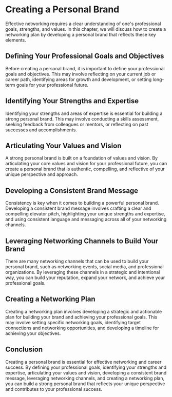 Creating a Personal Brand
================================================================

Effective networking requires a clear understanding of one's professional goals, strengths, and values. In this chapter, we will discuss how to create a networking plan by developing a personal brand that reflects these key elements.

Defining Your Professional Goals and Objectives
-----------------------------------------------

Before creating a personal brand, it is important to define your professional goals and objectives. This may involve reflecting on your current job or career path, identifying areas for growth and development, or setting long-term goals for your professional future.

Identifying Your Strengths and Expertise
----------------------------------------

Identifying your strengths and areas of expertise is essential for building a strong personal brand. This may involve conducting a skills assessment, seeking feedback from colleagues or mentors, or reflecting on past successes and accomplishments.

Articulating Your Values and Vision
-----------------------------------

A strong personal brand is built on a foundation of values and vision. By articulating your core values and vision for your professional future, you can create a personal brand that is authentic, compelling, and reflective of your unique perspective and approach.

Developing a Consistent Brand Message
-------------------------------------

Consistency is key when it comes to building a powerful personal brand. Developing a consistent brand message involves crafting a clear and compelling elevator pitch, highlighting your unique strengths and expertise, and using consistent language and messaging across all of your networking channels.

Leveraging Networking Channels to Build Your Brand
--------------------------------------------------

There are many networking channels that can be used to build your personal brand, such as networking events, social media, and professional organizations. By leveraging these channels in a strategic and intentional way, you can build your reputation, expand your network, and achieve your professional goals.

Creating a Networking Plan
--------------------------

Creating a networking plan involves developing a strategic and actionable plan for building your brand and achieving your professional goals. This may involve setting specific networking goals, identifying target connections and networking opportunities, and developing a timeline for achieving your objectives.

Conclusion
----------

Creating a personal brand is essential for effective networking and career success. By defining your professional goals, identifying your strengths and expertise, articulating your values and vision, developing a consistent brand message, leveraging networking channels, and creating a networking plan, you can build a strong personal brand that reflects your unique perspective and contributes to your professional success.
